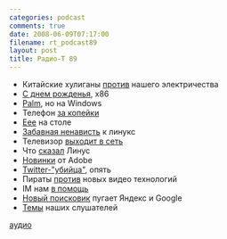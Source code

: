 ```yaml
---
categories: podcast
comments: true
date: 2008-06-09T07:17:00
filename: rt_podcast89
layout: post
title: Радио-Т 89
---
```


- Китайские хулиганы [против](http://webplanet.ru/node/19626) нашего электричества
- [С днем рожденья](http://hardware.slashdot.org/article.pl?sid=08/06/05/1247249&from=rss), х86
- [Palm](http://feeds.engadget.com/%7Er/weblogsinc/engadget/%7E3/305312379/), но на Windows
- Телефон [за копейки](http://lenta.com.ua/124517.html)
- [Еее](http://webplanet.ru/news/gadgets/2008/06/06/eeebox.html) на столе
- [Забавная ненависть](http://www.razgovor.org/special/article588/) к линукс
- Телевизор [выходит в сеть](http://www.crunchgear.com/2008/06/05/sony-launches-new-line-for-high-end-hdtvs-loaded-with-features/)
- Что [сказал](http://www.opennet.ru/opennews/art.shtml?num=16343) Линус
- [Новинки](http://weblogs.macromedia.com/labs/archives/2008/06/new_dreamweaver_fireworks_and_soundbooth_betas_released_on_labs.html) от Adobe
- [Twitter-"убийца"](http://internetno.net/2008/06/03/plurk-review/), опять
- Пираты [против](http://webplanet.ru/news/law/2008/06/04/bluray.html) новых видео технологий
- IM нам [в помощь](http://www.businesspress.ru/newspaper/article_mId_37_aId_450093.html)
- [Новый поисковик](http://webplanet.ru/news/service/2008/06/04/wikia.html) пугает Яндекс и Google
- [Темы](http://radio-t.com/temi_dlja_vipuskov/temyi-dlya-89/) наших слушателей

[аудио](http://cdn.radio-t.com/rt_podcast89.mp3)
<audio src="http://cdn.radio-t.com/rt_podcast89.mp3" preload="none"></audio>

